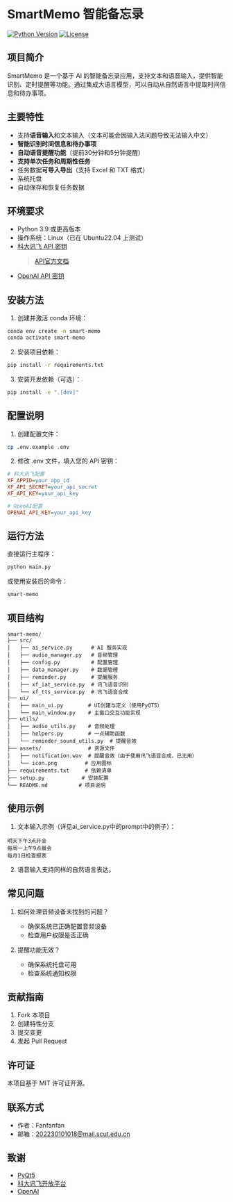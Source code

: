 # SmartMemo 智能备忘录

[![Python Version](https://img.shields.io/badge/python-3.9%2B-blue)](https://www.python.org/downloads/)
[![License](https://img.shields.io/badge/license-MIT-green)](LICENSE)

## 项目简介

SmartMemo 是一个基于 AI 的智能备忘录应用，支持文本和语音输入，提供智能识别、定时提醒等功能。通过集成大语言模型，可以自动从自然语言中提取时间信息和待办事项。

## 主要特性

- 支持**语音输入**和文本输入（文本可能会因输入法问题导致无法输入中文）
- **智能识别时间信息和待办事项**
- **自动语音提醒功能**（提前30分钟和5分钟提醒）
- **支持单次任务和周期性任务**
- 任务数据**可导入导出**（支持 Excel 和 TXT 格式）
- 系统托盘
- 自动保存和恢复任务数据

## 环境要求

- Python 3.9 或更高版本
- 操作系统：Linux（已在 Ubuntu22.04 上测试）
- [科大讯飞 API 密钥](https://console.xfyun.cn/services)
  > [API官方文档](https://www.xfyun.cn/doc/asr/voicedictation/API.html)
- [OpenAI API 密钥](https://github.com/chatanywhere/GPT_API_free)

## 安装方法

1. 创建并激活 conda 环境：

```bash
conda env create -n smart-memo
conda activate smart-memo
```

2. 安装项目依赖：

```bash
pip install -r requirements.txt
```

3. 安装开发依赖（可选）：

```bash
pip install -e ".[dev]"
```

## 配置说明

1. 创建配置文件：

```bash
cp .env.example .env
```

2. 修改 .env 文件，填入您的 API 密钥：

```ini
# 科大讯飞配置
XF_APPID=your_app_id
XF_API_SECRET=your_api_secret
XF_API_KEY=your_api_key

# OpenAI配置
OPENAI_API_KEY=your_api_key
```

## 运行方法

直接运行主程序：

```bash
python main.py
```

或使用安装后的命令：

```bash
smart-memo
```

## 项目结构

```
smart-memo/
├── src/                   
│   ├── ai_service.py      # AI 服务实现
│   ├── audio_manager.py   # 音频管理
│   ├── config.py          # 配置管理
│   ├── data_manager.py    # 数据管理
│   ├── reminder.py        # 提醒服务
│   ├── xf_iat_service.py  # 讯飞语音识别
│   └── xf_tts_service.py  # 讯飞语音合成
├── ui/                   
│   ├── main_ui.py        # UI创建与定义（使用PyQT5）
│   └── main_window.py    # 主窗口交互功能实现
├── utils/                
│   ├── audio_utils.py    # 音频处理
│   ├── helpers.py        # 一点辅助函数
│   └── reminder_sound_utils.py  # 提醒音效
├── assets/               # 资源文件
│   ├── notification.wav  # 提醒音效（由于使用讯飞语音合成，已无用）
│   └── icon.png         # 应用图标
├── requirements.txt     # 依赖清单
├── setup.py            # 安装配置
└── README.md          # 项目说明
```

## 使用示例

1. 文本输入示例（详见ai_service.py中的prompt中的例子）：
```
明天下午3点开会
每周一上午9点晨会
每月1日检查报表
```

2. 语音输入支持同样的自然语言表达。

## 常见问题

1. 如何处理音频设备未找到的问题？
   - 确保系统已正确配置音频设备
   - 检查用户权限是否正确

2. 提醒功能无效？
   - 确保系统托盘可用
   - 检查系统通知权限

## 贡献指南

1. Fork 本项目
2. 创建特性分支
3. 提交变更
4. 发起 Pull Request

## 许可证

本项目基于 MIT 许可证开源。

## 联系方式

- 作者：Fanfanfan
- 邮箱：202230101018@mail.scut.edu.cn

## 致谢

- [PyQt5](https://www.riverbankcomputing.com/software/pyqt/)
- [科大讯飞开放平台](https://www.xfyun.cn/)
- [OpenAI](https://openai.com/)